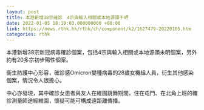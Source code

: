 ```yaml
---
layout: post
title: 本港新增38宗確診　4宗與輸入相關或本地源頭不明
date: 2022-01-05 18:19:03.000000000 +08:00
link: https://news.rthk.hk/rthk/ch/component/k2/1627479-20220105.htm
categories: rthk
---
```


本港新增38宗新冠病毒確診個案，包括4宗與輸入相關或本地源頭未明個案，另外約有20多宗初步陽性個案。

衞生防護中心形容，確診感Omicron變種病毒的28歲女機組人員，衍生其他感染個案，情況令人很擔心。

中心亦發現，其中確診女患者與友人在維園跳舞期間，住在屯門、在北角上班的確診測量師途經維園，懷疑可能可構成遠距離傳播。
